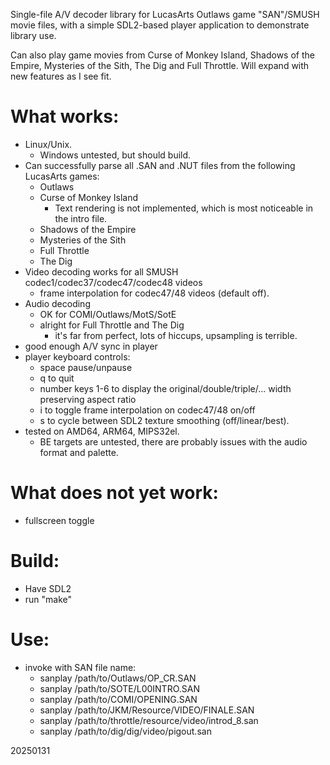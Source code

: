 Single-file A/V decoder library for LucasArts Outlaws game "SAN"/SMUSH movie files,
with a simple SDL2-based player application to demonstrate library use.

Can also play game movies from Curse of Monkey Island, Shadows of the Empire,
Mysteries of the Sith, The Dig and Full Throttle.
Will expand with new features as I see fit.

# What works:
- Linux/Unix.
  - Windows untested, but should build.
- Can successfully parse all .SAN and .NUT files from the following LucasArts games:
  - Outlaws
  - Curse of Monkey Island
    - Text rendering is not implemented, which is most noticeable in the intro file.
  - Shadows of the Empire
  - Mysteries of the Sith
  - Full Throttle
  - The Dig
- Video decoding works for all SMUSH codec1/codec37/codec47/codec48 videos
  - frame interpolation for codec47/48 videos (default off).
- Audio decoding
  - OK for COMI/Outlaws/MotS/SotE
  - alright for Full Throttle and The Dig
    - it's far from perfect, lots of hiccups, upsampling is terrible.
- good enough A/V sync in player
- player keyboard controls:
  - space  pause/unpause
  - q  to quit
  - number keys 1-6 to display the original/double/triple/... width preserving aspect ratio
  - i  to toggle frame interpolation on codec47/48 on/off
  - s  to cycle between SDL2 texture smoothing (off/linear/best).
- tested on AMD64, ARM64, MIPS32el.
  - BE targets are untested, there are probably issues with the audio format and palette.

# What does **not** yet work:
- fullscreen toggle

# Build:
- Have SDL2
- run "make"

# Use:
- invoke with SAN file name:
  - sanplay /path/to/Outlaws/OP_CR.SAN
  - sanplay /path/to/SOTE/L00INTRO.SAN
  - sanplay /path/to/COMI/OPENING.SAN
  - sanplay /path/to/JKM/Resource/VIDEO/FINALE.SAN
  - sanplay /path/to/throttle/resource/video/introd_8.san
  - sanplay /path/to/dig/dig/video/pigout.san

20250131


